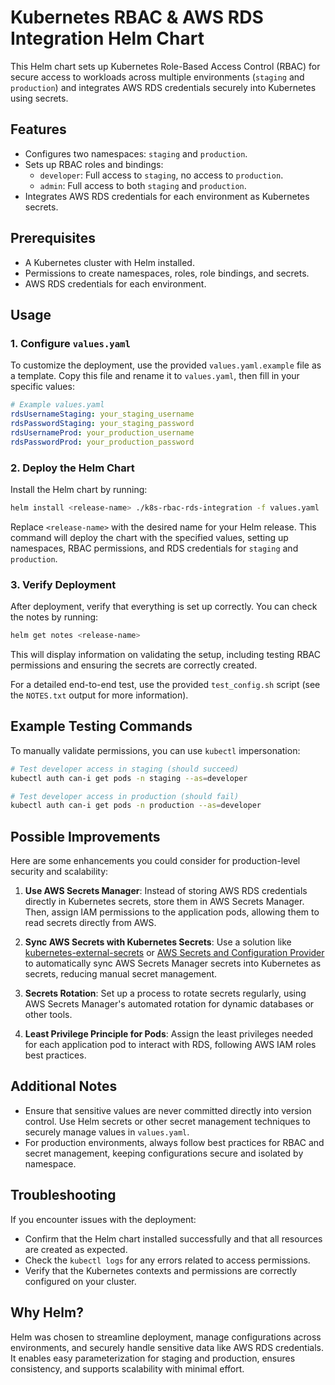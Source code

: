 # Kubernetes RBAC & AWS RDS Integration Helm Chart

This Helm chart sets up Kubernetes Role-Based Access Control (RBAC) for secure access to workloads across multiple environments (`staging` and `production`) and integrates AWS RDS credentials securely into Kubernetes using secrets.

## Features

- Configures two namespaces: `staging` and `production`.
- Sets up RBAC roles and bindings:
  - `developer`: Full access to `staging`, no access to `production`.
  - `admin`: Full access to both `staging` and `production`.
- Integrates AWS RDS credentials for each environment as Kubernetes secrets.

## Prerequisites

- A Kubernetes cluster with Helm installed.
- Permissions to create namespaces, roles, role bindings, and secrets.
- AWS RDS credentials for each environment.

## Usage

### 1. Configure `values.yaml`

To customize the deployment, use the provided `values.yaml.example` file as a template. Copy this file and rename it to `values.yaml`, then fill in your specific values:

```yaml
# Example values.yaml
rdsUsernameStaging: your_staging_username
rdsPasswordStaging: your_staging_password
rdsUsernameProd: your_production_username
rdsPasswordProd: your_production_password
```

### 2. Deploy the Helm Chart

Install the Helm chart by running:

```bash
helm install <release-name> ./k8s-rbac-rds-integration -f values.yaml
```

Replace `<release-name>` with the desired name for your Helm release. This command will deploy the chart with the specified values, setting up namespaces, RBAC permissions, and RDS credentials for `staging` and `production`.

### 3. Verify Deployment

After deployment, verify that everything is set up correctly. You can check the notes by running:

```bash
helm get notes <release-name>
```

This will display information on validating the setup, including testing RBAC permissions and ensuring the secrets are correctly created.

For a detailed end-to-end test, use the provided `test_config.sh` script (see the `NOTES.txt` output for more information).

## Example Testing Commands

To manually validate permissions, you can use `kubectl` impersonation:

```bash
# Test developer access in staging (should succeed)
kubectl auth can-i get pods -n staging --as=developer

# Test developer access in production (should fail)
kubectl auth can-i get pods -n production --as=developer
```

## Possible Improvements

Here are some enhancements you could consider for production-level security and scalability:

1. **Use AWS Secrets Manager**: Instead of storing AWS RDS credentials directly in Kubernetes secrets, store them in AWS Secrets Manager. Then, assign IAM permissions to the application pods, allowing them to read secrets directly from AWS.

2. **Sync AWS Secrets with Kubernetes Secrets**: Use a solution like [kubernetes-external-secrets](https://github.com/external-secrets/kubernetes-external-secrets) or [AWS Secrets and Configuration Provider](https://aws.github.io/secrets-store-csi-driver-provider-aws/) to automatically sync AWS Secrets Manager secrets into Kubernetes as secrets, reducing manual secret management.

3. **Secrets Rotation**: Set up a process to rotate secrets regularly, using AWS Secrets Manager's automated rotation for dynamic databases or other tools.

4. **Least Privilege Principle for Pods**: Assign the least privileges needed for each application pod to interact with RDS, following AWS IAM roles best practices.

## Additional Notes

- Ensure that sensitive values are never committed directly into version control. Use Helm secrets or other secret management techniques to securely manage values in `values.yaml`.
- For production environments, always follow best practices for RBAC and secret management, keeping configurations secure and isolated by namespace.

## Troubleshooting

If you encounter issues with the deployment:

- Confirm that the Helm chart installed successfully and that all resources are created as expected.
- Check the `kubectl logs` for any errors related to access permissions.
- Verify that the Kubernetes contexts and permissions are correctly configured on your cluster.

## Why Helm?
Helm was chosen to streamline deployment, manage configurations across environments, and securely handle sensitive data like AWS RDS credentials. It enables easy parameterization for staging and production, ensures consistency, and supports scalability with minimal effort.

